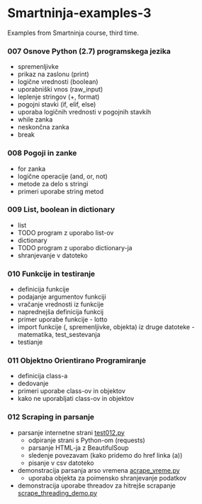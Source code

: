 # Smartninja-examples-3
Examples from Smartninja course, third time.

### 007 Osnove Python (2.7) programskega jezika
* spremenljivke
* prikaz na zaslonu (print)
* logične vrednosti (boolean)
* uporabniški vnos (raw_input)
* leplenje stringov (+, format)
* pogojni stavki (if, elif, else)
* uporaba logičnih vrednosti v pogojnih stavkih
* while zanka
* neskončna zanka
* break
### 008 Pogoji in zanke
* for zanka
* logične operacije (and, or, not)
* metode za delo s stringi
* primeri uporabe string metod
### 009 List, boolean in dictionary
* list
* TODO program z uporabo list-ov
* dictionary
* TODO program z uporabo dictionary-ja
* shranjevanje v datoteko
### 010 Funkcije in testiranje
* definicija funkcije
* podajanje argumentov funkciji
* vračanje vrednosti iz funkcije
* naprednejša definicija funkcij
* primer uporabe funkcije - lotto
* import funkcije (, spremenljivke, objekta) iz druge datoteke - matematika, test_sestevanja
* testianje
### 011 Objektno Orientirano Programiranje
* definicija class-a
* dedovanje
* primeri uporabe class-ov in objektov
* kako ne uporabljati class-ov in objektov
### 012 Scraping in parsanje
* parsanje internetne strani [test012.py](../012_sraping/test012.py)
  * odpiranje strani s Python-om (requests)
  * parsanje HTML-ja z BeautifulSoup
  * sledenje povezavam (kako pridemo do href linka (a))
  * pisanje v csv datoteko
* demonstracija parsanja arso vremena [acrape_vreme.py](../012_sraping/acrape_vreme.py)
  * uporaba objekta za poimensko shranjevanje podatkov
* demonstracija uporabe threadov za hitrejše scrapanje [scrape_threading_demo.py](../012_sraping/scrape_threading_demo.py)
